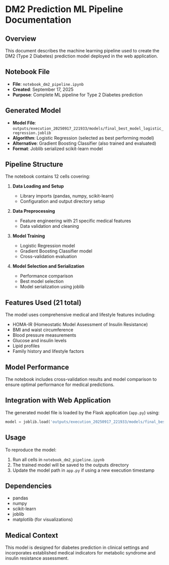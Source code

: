 # DM2 Prediction ML Pipeline Documentation

## Overview
This document describes the machine learning pipeline used to create the DM2 (Type 2 Diabetes) prediction model deployed in the web application.

## Notebook File
- **File**: `notebook_dm2_pipeline.ipynb`
- **Created**: September 17, 2025
- **Purpose**: Complete ML pipeline for Type 2 Diabetes prediction

## Generated Model
- **Model File**: `outputs/execution_20250917_221933/models/final_best_model_logistic_regression.joblib`
- **Algorithm**: Logistic Regression (selected as best performing model)
- **Alternative**: Gradient Boosting Classifier (also trained and evaluated)
- **Format**: Joblib serialized scikit-learn model

## Pipeline Structure
The notebook contains 12 cells covering:

1. **Data Loading and Setup**
   - Library imports (pandas, numpy, scikit-learn)
   - Configuration and output directory setup

2. **Data Preprocessing**
   - Feature engineering with 21 specific medical features
   - Data validation and cleaning

3. **Model Training**
   - Logistic Regression model
   - Gradient Boosting Classifier model
   - Cross-validation evaluation

4. **Model Selection and Serialization**
   - Performance comparison
   - Best model selection
   - Model serialization using joblib

## Features Used (21 total)
The model uses comprehensive medical and lifestyle features including:
- HOMA-IR (Homeostatic Model Assessment of Insulin Resistance)
- BMI and waist circumference
- Blood pressure measurements
- Glucose and insulin levels
- Lipid profiles
- Family history and lifestyle factors

## Model Performance
The notebook includes cross-validation results and model comparison to ensure optimal performance for medical predictions.

## Integration with Web Application
The generated model file is loaded by the Flask application (`app.py`) using:
```python
model = joblib.load('outputs/execution_20250917_221933/models/final_best_model_logistic_regression.joblib')
```

## Usage
To reproduce the model:
1. Run all cells in `notebook_dm2_pipeline.ipynb`
2. The trained model will be saved to the outputs directory
3. Update the model path in `app.py` if using a new execution timestamp

## Dependencies
- pandas
- numpy
- scikit-learn
- joblib
- matplotlib (for visualizations)

## Medical Context
This model is designed for diabetes prediction in clinical settings and incorporates established medical indicators for metabolic syndrome and insulin resistance assessment.